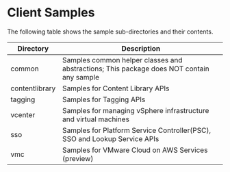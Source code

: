 # Client Samples

The following table shows the sample sub-directories and their contents.

Directory       | Description
----------------| -------------
common          | Samples common helper classes and abstractions; This package does NOT contain any sample
contentlibrary  | Samples for Content Library APIs
tagging         | Samples for Tagging APIs
vcenter	        | Samples for managing vSphere infrastructure and virtual machines
sso             | Samples for Platform Service Controller(PSC), SSO and Lookup Service APIs
vmc             | Samples for VMware Cloud on AWS Services (preview)
